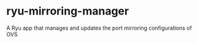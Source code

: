# ryu-mirroring-manager
A Ryu app that manages and updates the port mirroring configurations of OVS
